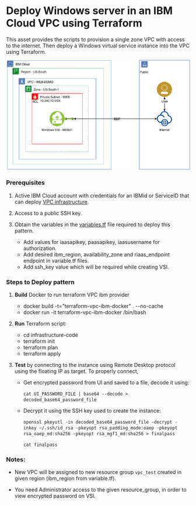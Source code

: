 # Deploy Windows server in an IBM Cloud VPC using Terraform

This asset provides the scripts to provision a single zone VPC with access to the internet. Then deploy a Windows virtual service instance into the VPC using Terraform.

![Architecture](imgs/architecture.png)

### Prerequisites

1. Active IBM Cloud account with credentials for an IBMid or ServiceID that can deploy [VPC infrastructure](https://cloud.ibm.com/docs/vpc-on-classic?topic=vpc-on-classic-getting-started).
2. Access to a public SSH key.
3. Obtain the variables in the [variables.tf](./infrastructure_code/variables.tf) file required to deploy this pattern.

   - Add values for iaasapikey, paasapikey, iaasusername for authorization.
   - Add desired ibm_region, availability_zone and riaas_endpoint endpoint in variable.tf files.
   - Add ssh_key value which will be required while creating VSI.

### Steps to Deploy pattern

1. **Build** Docker to run terraform VPC ibm provider

   - docker build -t="terraform-vpc-ibm-docker" . --no-cache
   - docker run -it terraform-vpc-ibm-docker /bin/bash

2. **Run** Terraform script:

   - cd infrastructure-code
   - terraform init
   - terraform plan
   - terraform apply

3. **Test** by connecting to the instance using Remote Desktop protocol using the floating IP as target. To properly connect,

   - Get encrypted password from UI and saved to a file, decode it using:
     ```
     cat UI_PASSWORD_FILE | base64 --decode > decoded_base64_password_file
     ```
   - Decrypt it using the SSH key used to create the instance:
     ```
     openssl pkeyutl -in decoded_base64_password_file -decrypt -inkey ~/.ssh/id_rsa -pkeyopt rsa_padding_mode:oaep -pkeyopt rsa_oaep_md:sha256 -pkeyopt rsa_mgf1_md:sha256 > finalpass
     ```
     ```
     cat finalpass
     ```

### Notes:

- New VPC will be assigned to new resource group `vpc_test` created in given region (ibm_region from variable.tf).
- You need Administrator access to the given resource_group, in order to view encrypted password on VSI.

  <!-- - New VPC resources will be assigned the account's default Resource Group. Use the ibmcloud target command to select the desired group and region for the VPC. In our case we want to use group VPC1 instead of default, and locate the VPC in the us-south region. -->

<!-- - Edit the variables.tf file to enter your particular values for each deployment -->
